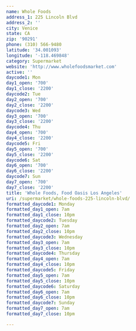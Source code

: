 ```yaml
---
name: Whole Foods
address_1: 225 Lincoln Blvd
address_2: ''
city: Venice
state: CA
zip: '90291'
phone: (310) 566-9480
latitude: '34.001093'
longitude: '-118.469848'
category: Supermarket
website: 'http://www.wholefoodsmarket.com'
active: ''
daycode1: Mon
day1_open: '700'
day1_close: '2200'
daycode2: Tue
day2_open: '700'
day2_close: '2200'
daycode3: Wed
day3_open: '700'
day3_close: '2200'
daycode4: Thu
day4_open: '700'
day4_close: '2200'
daycode5: Fri
day5_open: '700'
day5_close: '2200'
daycode6: Sat
day6_open: '700'
day6_close: '2200'
daycode7: Sun
day7_open: '700'
day7_close: '2200'
title: 'Whole Foods, Food Oasis Los Angeles'
uri: /supermarket/whole-foods-225-lincoln-blvd/
formatted_daycode1: Monday
formatted_day1_open: 7am
formatted_day1_close: 10pm
formatted_daycode2: Tuesday
formatted_day2_open: 7am
formatted_day2_close: 10pm
formatted_daycode3: Wednesday
formatted_day3_open: 7am
formatted_day3_close: 10pm
formatted_daycode4: Thursday
formatted_day4_open: 7am
formatted_day4_close: 10pm
formatted_daycode5: Friday
formatted_day5_open: 7am
formatted_day5_close: 10pm
formatted_daycode6: Saturday
formatted_day6_open: 7am
formatted_day6_close: 10pm
formatted_daycode7: Sunday
formatted_day7_open: 7am
formatted_day7_close: 10pm

---
```



